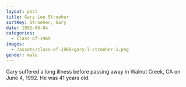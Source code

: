 ```yaml
---
layout: post
title: Gary Lee Stroeher
sortKey: Stroeher, Gary
date: 1992-06-04
categories:
  - class-of-1969
images:
  - /assets/class-of-1969/gary-l-stroeher-1.png
gender: male
---
```

Gary suffered a long illness before passing away in Walnut Creek, CA on June 4, 1992.  He was 41 years old.

